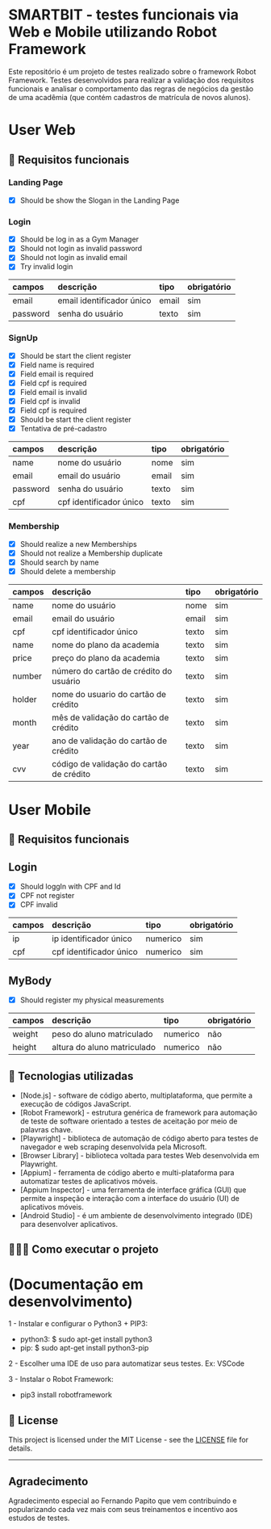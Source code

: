 <!-- # Introdução aos testes de performance com k6 -->
# SMARTBIT  - testes funcionais via Web e Mobile utilizando Robot Framework

Este repositório é um projeto de testes realizado sobre o framework Robot Framework. 
Testes desenvolvidos para realizar a validação dos requisitos funcionais e analisar o comportamento das regras de negócios da gestão de uma acadêmia (que contém cadastros de matrícula de novos alunos).

# User Web

## 🔖 Requisitos funcionais

### Landing Page

- [X] Should be show the Slogan in the Landing Page

### Login

- [X] Should be log in as a Gym Manager
- [X] Should not login as invalid password
- [X] Should not login as invalid email
- [X] Try invalid login

| campos   | descrição                             | tipo     | obrigatório |
| :-----   | :------------------------------------ | :------- | :---------- |
| email    | email identificador único             | email    | sim         |
| password | senha do usuário                      | texto    | sim         |

### SignUp

- [X] Should be start the client register
- [X] Field name is required 
- [X] Field email is required 
- [X] Field cpf is required
- [X] Field email is invalid 
- [X] Field cpf is invalid 
- [X] Field cpf is required 
- [X] Should be start the client register 
- [X] Tentativa de pré-cadastro 

| campos   | descrição                             | tipo     | obrigatório |
| :-----   | :------------------------------------ | :------- | :---------- |
| name     | nome do usuário                       | nome     | sim         |
| email    | email do usuário                      | email    | sim         |
| password | senha do usuário                      | texto    | sim         |
| cpf      | cpf identificador único               | texto    | sim         |

### Membership

- [X] Should realize a new Memberships
- [X] Should not realize a Membership duplicate 
- [X] Should search by name 
- [X] Should delete a membership

| campos | descrição                                | tipo     | obrigatório |
| :----- | :------------------------------------    | :------- | :---------- |
| name   | nome do usuário                          | nome     | sim         |
| email  | email do usuário                         | email    | sim         |
| cpf    | cpf identificador único                  | texto    | sim         |
| name   | nome do plano da academia                | texto    | sim         |
| price  | preço do plano da academia               | texto    | sim         |
| number | número do cartão de crédito do usuário   | texto    | sim         |
| holder | nome do usuario do cartão de crédito     | texto    | sim         |
| month  | mês de validação do cartão de crédito    | texto    | sim         |
| year   | ano de validação do cartão de crédito    | texto    | sim         |
| cvv    | código de validação do cartão de crédito | texto    | sim         |

# User Mobile

## 🔖 Requisitos funcionais
## Login

- [X] Should loggIn with CPF and Id
- [X] CPF not register
- [X] CPF invalid

| campos | descrição                             | tipo     | obrigatório |
| :----- | :------------------------------------ | :------- | :---------- |
| ip     | ip identificador único                | numerico | sim         |
| cpf    | cpf identificador único               | numerico | sim         |

## MyBody

- [X] Should register my physical measurements

| campos | descrição                             | tipo     | obrigatório |
| :----- | :------------------------------------ | :------- | :---------- |
| weight | peso do aluno matriculado             | numerico | não         |
| height | altura do aluno matriculado           | numerico | não         |

## 🚀 Tecnologias utilizadas

- [Node.js] - software de código aberto, multiplataforma, que permite a execução de códigos JavaScript. 
- [Robot Framework] - estrutura genérica de framework para automação de teste de software orientado a testes de aceitação por meio de palavras chave. 
- [Playwright] - biblioteca de automação de código aberto para testes de navegador e web scraping desenvolvida pela Microsoft.
- [Browser Library] - biblioteca voltada para testes Web desenvolvida em Playwright.
- [Appium] - ferramenta de código aberto e multi-plataforma para automatizar testes de aplicativos móveis.
- [Appium Inspector] - uma ferramenta de interface gráfica (GUI) que permite a inspeção e interação com a interface do usuário (UI) de aplicativos móveis. 
- [Android Studio] - é um ambiente de desenvolvimento integrado (IDE) para desenvolver aplicativos.

## 👨🏻‍💻 Como executar o projeto
# (Documentação em desenvolvimento)

1 - Instalar e configurar o Python3 + PIP3:

* python3: $ sudo apt-get install python3<br>
* pip: $ sudo apt-get install python3-pip<br>


2 - Escolher uma IDE de uso para automatizar seus testes. Ex: VSCode

3 - Instalar o Robot Framework:

* pip3 install robotframework

## 📝 License

This project is licensed under the MIT License - see the [LICENSE](LICENSE) file for details.

---
## Agradecimento
<!-- Feito com 💜 &nbsp;por Fernando Papito 👋 &nbsp;[Meu linkedin](https://www.linkedin.com/in/papitoio/) -->
Agradecimento especial ao Fernando Papito que vem contribuindo e popularizando cada vez mais com seus treinamentos e incentivo aos estudos de testes.
